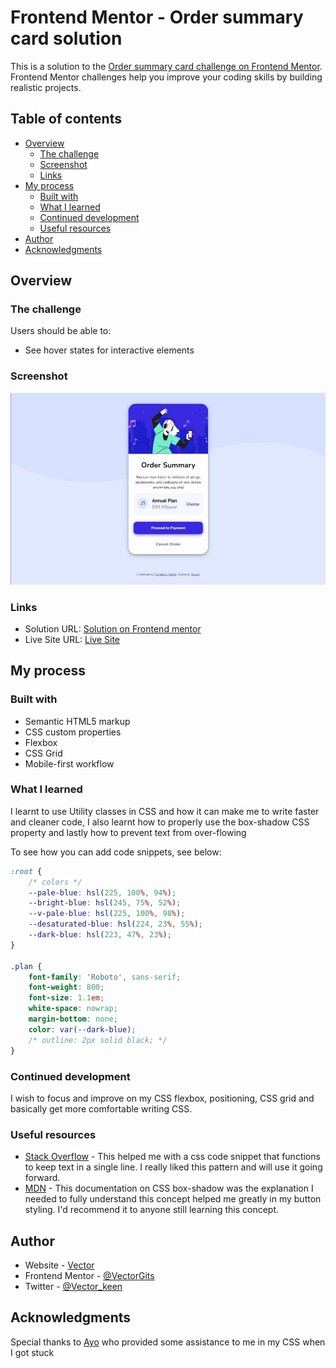 # Frontend Mentor - Order summary card solution

This is a solution to the [Order summary card challenge on Frontend Mentor](https://www.frontendmentor.io/challenges/order-summary-component-QlPmajDUj). Frontend Mentor challenges help you improve your coding skills by building realistic projects. 

## Table of contents

- [Overview](#overview)
  - [The challenge](#the-challenge)
  - [Screenshot](#screenshot)
  - [Links](#links)
- [My process](#my-process)
  - [Built with](#built-with)
  - [What I learned](#what-i-learned)
  - [Continued development](#continued-development)
  - [Useful resources](#useful-resources)
- [Author](#author)
- [Acknowledgments](#acknowledgments)



## Overview

### The challenge

Users should be able to:

- See hover states for interactive elements

### Screenshot

![](./images/Screenshot-landscape.jpg)


### Links

- Solution URL: [Solution on Frontend mentor](https://www.frontendmentor.io/solutions/order-summary-page-using-html-and-css-uY2vumA1ig)
- Live Site URL: [Live Site](https://order-summary-page1.netlify.app/)

## My process

### Built with

- Semantic HTML5 markup
- CSS custom properties
- Flexbox
- CSS Grid
- Mobile-first workflow

### What I learned

I learnt to use Utility classes in CSS and how it can make me to write faster and cleaner code, I also learnt how to properly use the box-shadow CSS property and lastly how to prevent text from over-flowing

To see how you can add code snippets, see below:


```css
:root {
    /* colors */
    --pale-blue: hsl(225, 100%, 94%);
    --bright-blue: hsl(245, 75%, 52%);
    --v-pale-blue: hsl(225, 100%, 98%);
    --desaturated-blue: hsl(224, 23%, 55%);
    --dark-blue: hsl(223, 47%, 23%);
}

.plan {
    font-family: 'Roboto', sans-serif;
    font-weight: 800;
    font-size: 1.1em;
    white-space: nowrap;
    margin-bottom: none;
    color: var(--dark-blue);
    /* outline: 2px solid black; */
}
```


### Continued development

I wish to focus and improve on my CSS flexbox, positioning, CSS grid and basically get more comfortable writing CSS.



### Useful resources

- [Stack Overflow](https://stackoverflow.com/questions/6667081/keep-a-line-of-text-as-a-single-line-wrap-the-whole-line-or-none-at-all) - This helped me with a css code snippet that functions to keep text in a single line. I really liked this pattern and will use it going forward.
- [MDN](https://developer.mozilla.org/en-US/docs/Web/CSS/box-shadow) - This documentation on CSS box-shadow was the explanation I needed to fully understand this concept helped me greatly in my button styling. I'd recommend it to anyone still learning this concept.


## Author

- Website - [Vector](https://www.your-site.com)
- Frontend Mentor - [@VectorGits](https://www.frontendmentor.io/profile/VectorGits)
- Twitter - [@Vector_keen](https://www.twitter.com/Vector_keen)


## Acknowledgments

Special thanks to [Ayo](https://github.com/Ayblue004) who provided some assistance to me in my CSS when I got stuck

